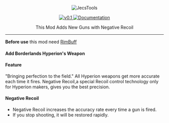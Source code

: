 <p align="center">
    <img src="https://github.com/jhjjgu0115/Rimperion/blob/master/About/Preview.png" alt="JecsTools" />
</p>
<p align="center">
  <a href="https://github.com/jhjjgu0115/Rimperion/releases">
    <img src="https://img.shields.io/badge/release-v0.1-0066cc.svg?style=flat" alt="v0.1" />
  </a>
  <a href="https://github.com/jhjjgu0115/Rimperion/wiki">
    <img src="https://img.shields.io/badge/documentation-Wiki-cc0303.svg?style=flat" alt="Documentation" />
  </a>
</p>

<p align="center">
 This Mod Adds New Guns with Negative Recoil
</p>

---------------------------------------
**Before use** this mod need [RimBuff](https://github.com/jhjjgu0115/RimBuff)

#### Add Borderlands Hyperion's Weapon
#### Feature
"Bringing perfection to the field."
All Hyperion weapons get more accurate each time it fires.
Negative Recoil,a special Recoil control technology only for Hyperion makers, gives you the best precision.

#### Negative Recoil
- Negative Recoil increases the accuracy rate every time a gun is fired.
- If you stop shooting, it will be restored rapidly.
